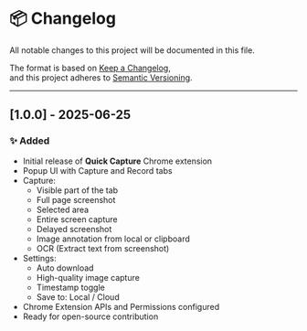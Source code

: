 # 📦 Changelog

All notable changes to this project will be documented in this file.

The format is based on [Keep a Changelog](https://keepachangelog.com/en/1.0.0/),  
and this project adheres to [Semantic Versioning](https://semver.org/spec/v2.0.0.html).

---

## [1.0.0] - 2025-06-25

### ✨ Added

- Initial release of **Quick Capture** Chrome extension
- Popup UI with Capture and Record tabs
- Capture:
  - Visible part of the tab
  - Full page screenshot
  - Selected area
  - Entire screen capture
  - Delayed screenshot
  - Image annotation from local or clipboard
  - OCR (Extract text from screenshot)
- Settings:
  - Auto download
  - High-quality image capture
  - Timestamp toggle
  - Save to: Local / Cloud
- Chrome Extension APIs and Permissions configured
- Ready for open-source contribution
